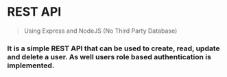 # REST API

> Using Express and NodeJS (No Third Party Database)

### It is a simple REST API that can be used to create, read, update and delete a user. As well users role based authentication is implemented.
